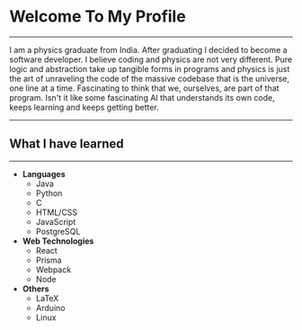 # Welcome To My Profile

---

I am a physics graduate from India. After graduating I decided to become a software developer. I believe coding and physics are not very different. Pure logic and abstraction take up tangible forms in programs and physics is just the art of unraveling the code of the massive codebase that is the universe, one line at a time. Fascinating to think that we, ourselves, are part of that program. Isn't it like some fascinating AI that understands its own code, keeps learning and keeps getting better.

---

## What I have learned

---

- **Languages**
  - Java
  - Python
  - C
  - HTML/CSS
  - JavaScript
  - PostgreSQL
- **Web Technologies**
  - React
  - Prisma
  - Webpack
  - Node
- **Others**
  - LaTeX
  - Arduino
  - Linux
